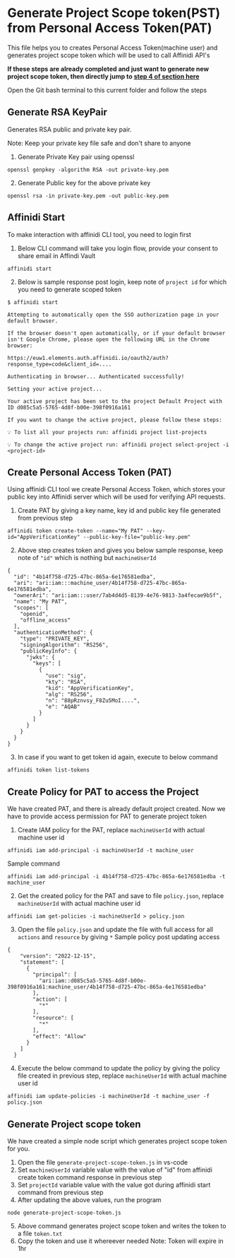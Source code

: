 
# Generate Project Scope token(PST) from Personal Access Token(PAT)
This file helps you to creates Personal Access Token(machine user) and generates project scope token which will be used to call Affinidi API's

**If these steps are already completed and just want to generate new project scope token, then directly jump to [step 4 of section here](#generate-project-scope-token)**

Open the Git bash terminal to this current folder and follow the steps

## Generate RSA KeyPair
Generates RSA public and private key pair.

Note: Keep your private key file safe and don't share to anyone 

1. Generate Private Key pair using openssl
```
openssl genpkey -algorithm RSA -out private-key.pem
```
2. Generate Public key for the above private key
```
openssl rsa -in private-key.pem -out public-key.pem
```


## Affinidi Start
To make interaction with affinidi CLI tool, you need to login first
1. Below CLI command will take you login flow, provide your consent to share email in Affindi Vault
```
affinidi start
```
2. Below is sample response post login, keep note of `project id` for which you need to generate scoped token
```
$ affinidi start

Attempting to automatically open the SSO authorization page in your default browser.

If the browser doesn't open automatically, or if your default browser isn't Google Chrome, please open the following URL in the Chrome browser:

https://euw1.elements.auth.affinidi.io/oauth2/auth?response_type=code&client_id=....

Authenticating in browser... Authenticated successfully!

Setting your active project...

Your active project has been set to the project Default Project with ID d085c5a5-5765-4d8f-b00e-398f0916a161

If you want to change the active project, please follow these steps:

💡 To list all your projects run: affinidi project list-projects

💡 To change the active project run: affinidi project select-project -i <project-id>
```

## Create Personal Access Token (PAT)
Using affinidi CLI tool we create Personal Access Token, which stores your public key into Affinidi server which will be used for verifying API requests.
1. Create PAT by giving a key name, key id and public key file generated from previous step
```
affinidi token create-token --name="My PAT" --key-id="AppVerificationKey" --public-key-file="public-key.pem"
```
2. Above step creates token and gives you below sample response, keep note of `"id"` which is nothing but `machineUserId`
```
{
  "id": "4b14f758-d725-47bc-865a-6e176581edba",
  "ari": "ari:iam:::machine_user/4b14f758-d725-47bc-865a-6e176581edba",
  "ownerAri": "ari:iam:::user/7ab4d4d5-8139-4e76-9813-3a4fecae9b5f",
  "name": "My PAT",
  "scopes": [
    "openid",
    "offline_access"
  ],
  "authenticationMethod": {
    "type": "PRIVATE_KEY",
    "signingAlgorithm": "RS256",
    "publicKeyInfo": {
      "jwks": {
        "keys": [
          {
            "use": "sig",
            "kty": "RSA",
            "kid": "AppVerificationKey",
            "alg": "RS256",
            "n": "88pRznvsy_F8Zu5MoI....",
            "e": "AQAB"
          }
        ]
      }
    }
  }
}
```
3. In case if you want to get token id again, execute to below command
```
affinidi token list-tokens
```

## Create Policy for PAT to access the Project
We have created PAT, and there is already default project created. Now we have to provide access permission for PAT to generate project token
1. Create IAM policy for the PAT, replace `machineUserId` with actual machine user id
```
affinidi iam add-principal -i machineUserId -t machine_user

```
Sample command
```
affinidi iam add-principal -i 4b14f758-d725-47bc-865a-6e176581edba -t machine_user
``` 
2. Get the created policy for the PAT and save to file `policy.json`, replace `machineUserId` with actual machine user id
```
affinidi iam get-policies -i machineUserId > policy.json
```
3. Open the file `policy.json` and update the file with full access for all `actions` and `resource` by giving `*`
Sample policy post updating access
```
{
    "version": "2022-12-15",
    "statement": [
      {
        "principal": [
          "ari:iam::d085c5a5-5765-4d8f-b00e-398f0916a161:machine_user/4b14f758-d725-47bc-865a-6e176581edba"
        ],
        "action": [
          "*"
        ],
        "resource": [
          "*"
        ],
        "effect": "Allow"
      }
    ]
  }
```
4. Execute the below command to update the policy by giving the policy file created in previous step, replace `machineUserId` with actual machine user id
```
affinidi iam update-policies -i machineUserId -t machine_user -f policy.json
```
## Generate Project scope token
We have created a simple node script which generates project scope token for you.
1. Open the file `generate-project-scope-token.js` in vs-code 
2. Set `machineUserId` variable value with the value of "id" from affinidi create token command response in previous step
3. Set `projectId` variable value with the value got during affinidi start command from previous step
4. After updating the above values, run the program
```
node generate-project-scope-token.js
``` 
5. Above command generates project scope token and writes the token to a file `token.txt`
6. Copy the token and use it whereever needed
Note: Token will expire in 1hr